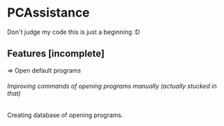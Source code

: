 # PCAssistance


Don't judge my code this is just a beginning :D

## Features [incomplete]
=> Open default programs 

###### Improving commands of opening programs manually (actually stucked in that)
Creating database of opening programs.
